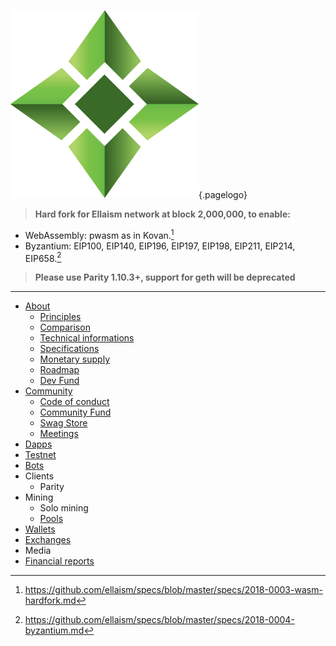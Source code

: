 ![Logo](/uploads/logo.png "Logo"){.pagelogo}
<!-- TITLE: Ellaism -->
<!-- SUBTITLE: A stable network with no premine and no dev fees -->


> **Hard fork for Ellaism network at block 2,000,000, to enable:**
* WebAssembly: pwasm as in Kovan.[^1]
* Byzantium: EIP100, EIP140, EIP196, EIP197, EIP198, EIP211, EIP214, EIP658.[^2]

> **Please use Parity 1.10.3+, support for geth will be deprecated**
---
[^1]: https://github.com/ellaism/specs/blob/master/specs/2018-0003-wasm-hardfork.md
[^2]: https://github.com/ellaism/specs/blob/master/specs/2018-0004-byzantium.md


- [About](about)
    - [Principles](about/principles)
    - [Comparison](about/comparison)
    - [Technical informations](about/technical-informations)
    - [Specifications](about/specifications)
    - [Monetary supply](about/monetary-supply)
    - [Roadmap](about/roadmap)
    - [Dev Fund](about/dev-fund)
- [Community](community)
    - [Code of conduct](community/code-of-conduct)
    - [Community Fund](community/community-fund)
    - [Swag Store](community/swag-store)
    - [Meetings](community/meetings)
- [Dapps](dapps)
- [Testnet](testnet)
- [Bots](bots)
- Clients
    - Parity
- Mining
    - Solo mining
    - [Pools](mining/pools)
- [Wallets](wallets)
- [Exchanges](exchanges)
- Media
- [Financial reports](financial-reports)